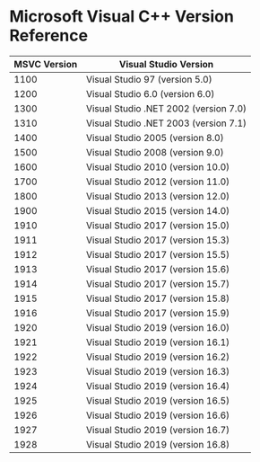 # Microsoft Visual C++ Version Reference

| MSVC Version | Visual Studio Version                  |
| ------------ | -------------------------------------- |
| 1100         | Visual Studio 97 (version 5.0)         |
| 1200         | Visual Studio 6.0 (version 6.0)        |
| 1300         | Visual Studio .NET 2002 (version 7.0)  |
| 1310         | Visual Studio .NET 2003 (version 7.1)  |
| 1400         | Visual Studio 2005 (version 8.0)       |
| 1500         | Visual Studio 2008 (version 9.0)       |
| 1600         | Visual Studio 2010 (version 10.0)      |
| 1700         | Visual Studio 2012 (version 11.0)      |
| 1800         | Visual Studio 2013 (version 12.0)      |
| 1900         | Visual Studio 2015 (version 14.0)      |
| 1910         | Visual Studio 2017 (version 15.0)      |
| 1911         | Visual Studio 2017 (version 15.3)      |
| 1912         | Visual Studio 2017 (version 15.5)      |
| 1913         | Visual Studio 2017 (version 15.6)      |
| 1914         | Visual Studio 2017 (version 15.7)      |
| 1915         | Visual Studio 2017 (version 15.8)      |
| 1916         | Visual Studio 2017 (version 15.9)      |
| 1920         | Visual Studio 2019 (version 16.0)      |
| 1921         | Visual Studio 2019 (version 16.1)      |
| 1922         | Visual Studio 2019 (version 16.2)      |
| 1923         | Visual Studio 2019 (version 16.3)      |
| 1924         | Visual Studio 2019 (version 16.4)      |
| 1925         | Visual Studio 2019 (version 16.5)      |
| 1926         | Visual Studio 2019 (version 16.6)      |
| 1927         | Visual Studio 2019 (version 16.7)      |
| 1928         | Visual Studio 2019 (version 16.8)      |
